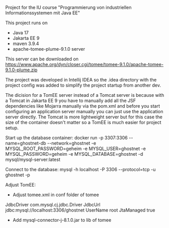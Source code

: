 Project for the IU course "Programmierung von 
industriellen Informationssystemen mit Java EE"

This project runs on 
- Java 17
- Jakarta EE 9
- maven 3.9.4
- apache-tomee-plume-9.1.0 server

This server can be downloaded on 
https://www.apache.org/dyn/closer.cgi/tomee/tomee-9.1.0/apache-tomee-9.1.0-plume.zip

The project was developed in Intellij IDEA so the .idea directory with the project
config was added to simplify the project startup from another dev. 

The dicision for a TomEE server instead of a Tomcat server is because with a
Tomcat in Jakarta EE 9 you have to manually add all the JSF dependencies like
Mojarra manually via the pom.xml and before you start configuring an application
server manually you can just use the application server directly. The Tomcat is more
lightweight server but for this case the size of the container doesn't matter so a
TomEE is much easier for project setup.

Start up the database container:
docker run -p 3307:3306 --name=ghostnet-db --network=ghostnet -e MYSQL_ROOT_PASSWORD=geheim 
-e MYSQL_USER=ghostnet -e MYSQL_PASSWORD=geheim -e MYSQL_DATABASE=ghostnet -d mysql/mysql-server:latest

Connect to the database: mysql -h localhost -P 3306 --protocol=tcp -u ghostnet -p

Adjust TomEE: 
- Adjust tomee.xml in conf folder of tomee
<?xml version="1.0" encoding="UTF-8"?>
<tomee>
  <Resource id="MyDataSource" type="DataSource">
      JdbcDriver com.mysql.cj.jdbc.Driver
      JdbcUrl jdbc:mysql://localhost:3306/ghostnet
      UserName root
      <!--Password geheim-->
      JtaManaged true
  </Resource>
</tomee>

- Add mysql-connector-j-8.1.0.jar to lib of tomee
